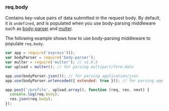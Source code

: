 <h3 id='req.body'>req.body</h3>

Contains key-value pairs of data submitted in the request body.
By default, it is `undefined`, and is populated when you use body-parsing middleware such
as [body-parser](https://www.npmjs.org/package/body-parser) and [multer](https://www.npmjs.org/package/multer).

The following example shows how to use body-parsing middleware to populate `req.body`.

~~~js
var app = require('express')();
var bodyParser = require('body-parser');
var multer = require('multer'); // v1.0.5
var upload = multer(); // for parsing multipart/form-data

app.use(bodyParser.json()); // for parsing application/json
app.use(bodyParser.urlencoded({ extended: true })); // for parsing application/x-www-form-urlencoded

app.post('/profile', upload.array(), function (req, res, next) {
  console.log(req.body);
  res.json(req.body);
});
~~~
